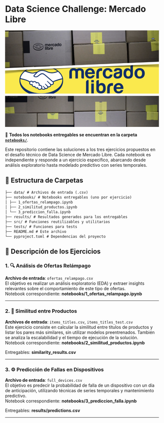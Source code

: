 # Data Science Challenge: Mercado Libre


<p align="center">
  <img src="https://github.com/VictorFrancheto/data-science-challenge-ML/blob/main/image.png">
</p>


📂 **Todos los notebooks entregables se encuentran en la carpeta [`notebooks/`](./notebooks/)**.

Este repositorio contiene las soluciones a los tres ejercicios propuestos en el desafío técnico de Data Science de Mercado Libre. Cada notebook es independiente y responde a un ejercicio específico, abarcando desde análisis exploratorio hasta modelado predictivo con series temporales.

## 🧱 Estructura de Carpetas
```text
├── data/ # Archivos de entrada (.csv)
├── notebooks/ # Notebooks entregables (uno por ejercicio)
│ ├── 1_ofertas_relampago.ipynb
│ ├── 2_similitud_productos.ipynb
│ └── 3_prediccion_falla.ipynb
├── results/ # Resultados generados para los entregables
├── src/ # Funciones reutilizables y utilitarios
├── tests/ # Funciones para tests
├── README.md # Este archivo
└── pyproject.toml # Dependencias del proyecto
```
## 📌 Descripción de los Ejercicios

### 1. 🔍 Análisis de Ofertas Relámpago

**Archivo de entrada**: `ofertas_relampago.csv`  
El objetivo es realizar un análisis exploratorio (EDA) y extraer insights relevantes sobre el comportamiento de este tipo de ofertas.  
Notebook correspondiente: **notebooks/1_ofertas_relampago.ipynb**

---

### 2. 🤝 Similitud entre Productos

**Archivos de entrada**: `items_titles.csv`, `items_titles_test.csv`  
Este ejercicio consiste en calcular la similitud entre títulos de productos y listar los pares más similares, sin utilizar modelos preentrenados. También se analiza la escalabilidad y el tiempo de ejecución de la solución.  
Notebook correspondiente: **notebooks/2\_similitud\_productos.ipynb**


Entregables: **similarity_results.csv**

---

### 3. ⚙️ Predicción de Fallas en Dispositivos

**Archivo de entrada**: `full_devices.csv`  
El objetivo es predecir la probabilidad de falla de un dispositivo con un día de anticipación, utilizando técnicas de series temporales y mantenimiento predictivo.  
Notebook correspondiente: **notebooks/3_prediccion_falla.ipynb**

Entregables: **results/predictions.csv**

---
